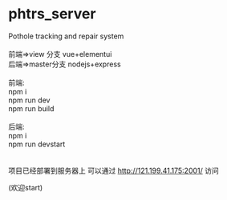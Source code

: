 # phtrs_server
Pothole tracking and repair system
<br/>
<br/>
前端=>view 分支 vue+elementui
<br/>
后端=>master分支 nodejs+express
<br/>
<br/>
前端:<br/>
npm i<br/>
npm run dev<br/>
npm run build<br/>
<br/>
后端:<br/>
npm i<br/>
npm run devstart<br/>
<br/>
<br/>
项目已经部署到服务器上 可以通过 http://121.199.41.175:2001/ 访问

(欢迎start)
